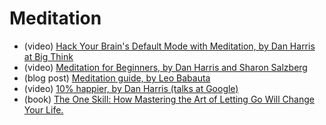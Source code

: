 # Meditation

- (video) [Hack Your Brain's Default Mode with Meditation, by Dan Harris at Big
  Think](https://www.youtube.com/watch?v=FAcTIrA2Qhk)
- (video) [Meditation for Beginners, by Dan Harris and Sharon
  Salzberg](https://www.youtube.com/watch?v=mtsdz_jhB7c)
- (blog post) [Meditation guide, by Leo
  Babauta](http://zenhabits.net/meditation-guide/)
- (video) [10% happier, by Dan Harris (talks at
  Google)](https://www.youtube.com/watch?v=Dt5Qv9tUObI)
- (book) [The One Skill: How Mastering the Art of Letting Go Will Change Your
  Life.](http://zenhabits.net/lg/)
